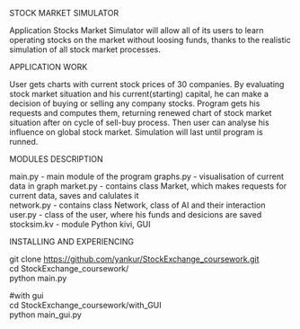 STOCK MARKET SIMULATOR

Application Stocks Market Simulator will allow all of its users to learn operating stocks on the market without loosing funds, thanks to the realistic simulation of all stock market processes.


APPLICATION WORK

User gets charts with current stock prices of 30 companies. By evaluating stock market situation and his current(starting) capital, he can make a decision of buying or selling any company stocks. Program gets his requests and computes them, returning renewed chart of stock market situation after on cycle of sell-buy process. Then user can analyse his influence on global stock market. Simulation will last until program is runned.


MODULES DESCRIPTION

main.py - main module of the program 
graphs.py - visualisation of current data in graph 
market.py - contains class Market, which makes requests for current data, saves and calulates it   
network.py - contains class Network, class of AI and their interaction
user.py - class of the user, where his funds and desicions are saved
stocksim.kv - module Python kivi, GUI  


INSTALLING AND EXPERIENCING  

git clone https://github.com/yankur/StockExchange_coursework.git  
cd StockExchange_coursework/  
python main.py  
  
#with gui  
cd StockExchange_coursework/with_GUI  
python main_gui.py  

